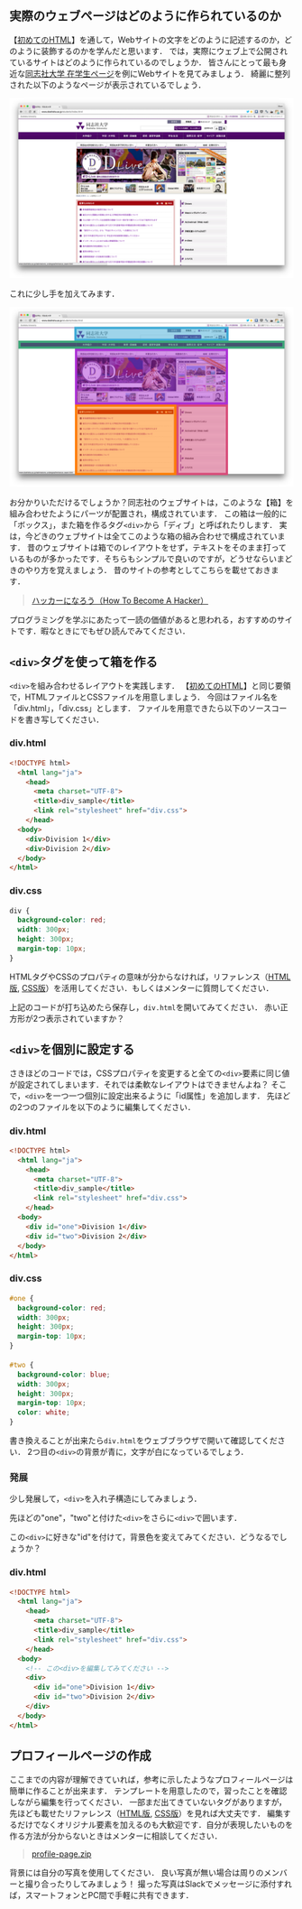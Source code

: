 ## 実際のウェブページはどのように作られているのか

【[初めてのHTML](helloworld.md)】を通して，Webサイトの文字をどのように記述するのか，どのように装飾するのかを学んだと思います．
では，実際にウェブ上で公開されているサイトはどのように作られているのでしょうか．
皆さんにとって最も身近な[同志社大学 在学生ページ](http://www.doshisha.ac.jp/students/index.html)を例にWebサイトを見てみましょう．
綺麗に整列された以下のようなページが表示されているでしょう．

![doshisha.png](images/profile/doshisha.png)

これに少し手を加えてみます．

![doshisha_div.png](images/profile/doshisha_div.png)

お分かりいただけるでしょうか？同志社のウェブサイトは，このような【箱】を組み合わせたようにパーツが配置され，構成されています．
この箱は一般的に「ボックス」，また箱を作るタグ```<div>```から「ディブ」と呼ばれたりします．
実は，今どきのウェブサイトは全てこのような箱の組み合わせで構成されています．
昔のウェブサイトは箱でのレイアウトをせず，テキストをそのまま打っているものが多かったです．そちらもシンプルで良いのですが，どうせならいまどきのやり方を覚えましょう．
昔のサイトの参考としてこちらを載せておきます．

> [ハッカーになろう（How To Become A Hacker）](http://cruel.org/freeware/hacker.html)

プログラミングを学ぶにあたって一読の価値があると思われる，おすすめのサイトです．暇なときにでもぜひ読んでみてください．
 
## ```<div>```タグを使って箱を作る

```<div>```を組み合わせるレイアウトを実践します．
【[初めてのHTML](helloworld.md)】と同じ要領で，HTMLファイルとCSSファイルを用意しましょう．
今回はファイル名を「div.html」，「div.css」とします．
ファイルを用意できたら以下のソースコードを書き写してください．

### div.html

```html
<!DOCTYPE html>
  <html lang="ja">
    <head>
      <meta charset="UTF-8">
      <title>div_sample</title>
      <link rel="stylesheet" href="div.css">
    </head>
  <body>
    <div>Division 1</div>
    <div>Division 2</div>
  </body>
</html>
```

### div.css

```css
div {
  background-color: red;
  width: 300px;
  height: 300px;
  margin-top: 10px;
}
```

HTMLタグやCSSのプロパティの意味が分からなければ，リファレンス（[HTML版](../common/html-reference.md), [CSS版](../common/css-reference.md)）を活用してください．もしくはメンターに質問してください．

上記のコードが打ち込めたら保存し，`div.html`を開いてみてください．
赤い正方形が2つ表示されていますか？

## ```<div>```を個別に設定する

さきほどのコードでは，CSSプロパティを変更すると全ての```<div>```要素に同じ値が設定されてしまいます．それでは柔軟なレイアウトはできませんよね？
そこで，```<div>```を一つ一つ個別に設定出来るように「id属性」を追加します．
先ほどの2つのファイルを以下のように編集してください．

### div.html

```html
<!DOCTYPE html>
  <html lang="ja">
    <head>
      <meta charset="UTF-8">
      <title>div_sample</title>
      <link rel="stylesheet" href="div.css">
    </head>
  <body>
    <div id="one">Division 1</div>
    <div id="two">Division 2</div>
  </body>
</html>
```

### div.css

```css
#one {
  background-color: red;
  width: 300px;
  height: 300px;
  margin-top: 10px;
}

#two {
  background-color: blue;
  width: 300px;
  height: 300px;
  margin-top: 10px;
  color: white;
}
```

書き換えることが出来たら`div.html`をウェブブラウザで開いて確認してください．
2つ目の```<div>```の背景が青に，文字が白になっているでしょう．

### 発展

少し発展して，```<div>```を入れ子構造にしてみましょう．

先ほどの"one"，"two"と付けた```<div>```をさらに```<div>```で囲います．

この```<div>```に好きな"id"を付けて，背景色を変えてみてください．どうなるでしょうか？

### div.html

```html
<!DOCTYPE html>
  <html lang="ja">
    <head>
      <meta charset="UTF-8">
      <title>div_sample</title>
      <link rel="stylesheet" href="div.css">
    </head>
  <body>
    <!-- この<div>を編集してみてください -->
    <div>
      <div id="one">Division 1</div>
      <div id="two">Division 2</div>
    </div>
  </body>
</html>
```

## プロフィールページの作成

ここまでの内容が理解できていれば，参考に示したようなプロフィールページは簡単に作ることが出来ます．
テンプレートを用意したので，習ったことを確認しながら編集を行ってください．
一部まだ出てきていないタグがありますが，先ほども載せたリファレンス（[HTML版](../common/html_reference.md), [CSS版](../common/css_reference.md)）を見れば大丈夫です．
編集するだけでなくオリジナル要素を加えるのも大歓迎です．自分が表現したいものを作る方法が分からないときはメンターに相談してください．

> [profile-page.zip](sample/profile-page.zip?raw=true)

背景には自分の写真を使用してください．
良い写真が無い場合は周りのメンバーと撮り合ったりしてみましょう！
撮った写真はSlackでメッセージに添付すれば，スマートフォンとPC間で手軽に共有できます．
